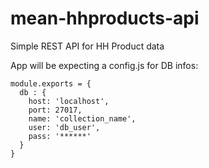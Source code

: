 # mean-hhproducts-api
Simple REST API for HH Product data

App will be expecting a config.js for DB infos:
```
module.exports = {
  db : {
    host: 'localhost',
    port: 27017,
    name: 'collection_name',
    user: 'db_user',
    pass: '******'
  }
}
```
